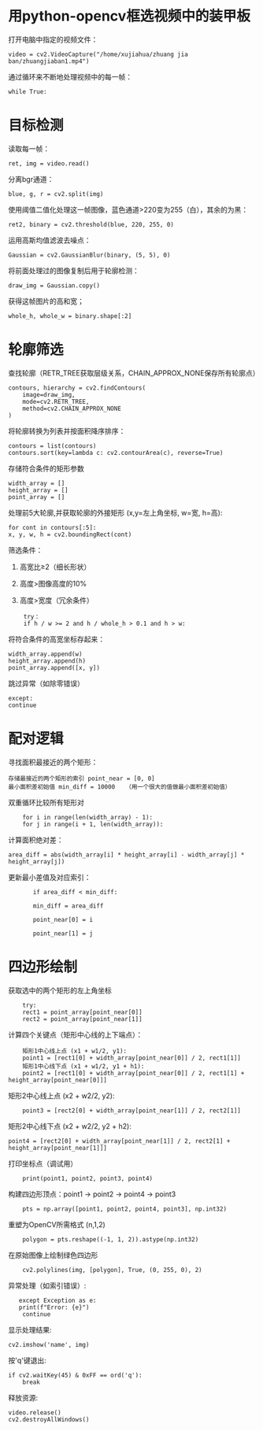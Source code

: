 用python-opencv框选视频中的装甲板
=
打开电脑中指定的视频文件：
                 
    video = cv2.VideoCapture("/home/xujiahua/zhuang jia ban/zhuangjiaban1.mp4")

通过循环来不断地处理视频中的每一帧：
           
    while True:

目标检测
=
读取每一帧：

    ret, img = video.read()   

分离bgr通道：

    blue, g, r = cv2.split(img)

使用阈值二值化处理这一帧图像，蓝色通道>220变为255（白），其余的为黑：

    ret2, binary = cv2.threshold(blue, 220, 255, 0)

运用高斯均值滤波去噪点：

    Gaussian = cv2.GaussianBlur(binary, (5, 5), 0) 

将前面处理过的图像复制后用于轮廓检测：

    draw_img = Gaussian.copy()

获得这帧图片的高和宽；

    whole_h, whole_w = binary.shape[:2]

轮廓筛选
=
查找轮廓（RETR_TREE获取层级关系，CHAIN_APPROX_NONE保存所有轮廓点）
   
    contours, hierarchy = cv2.findContours(
        image=draw_img, 
        mode=cv2.RETR_TREE,
        method=cv2.CHAIN_APPROX_NONE
    )
    
将轮廓转换为列表并按面积降序排序：
    
    contours = list(contours)
    contours.sort(key=lambda c: cv2.contourArea(c), reverse=True)
    
存储符合条件的矩形参数
    
    width_array = []
    height_array = []
    point_array = []
    
处理前5大轮廓,并获取轮廓的外接矩形 (x,y=左上角坐标, w=宽, h=高):
    
    for cont in contours[:5]:
    x, y, w, h = cv2.boundingRect(cont)
      
  筛选条件：
  1. 高宽比≥2（细长形状）
  2. 高度>图像高度的10%
  3. 高度>宽度（冗余条件）

          try： 
          if h / w >= 2 and h / whole_h > 0.1 and h > w:

  将符合条件的高宽坐标存起来：

    width_array.append(w)
    height_array.append(h)
    point_array.append([x, y])
  
  跳过异常（如除零错误）
  
    except:
    continue  
    
配对逻辑
=
寻找面积最接近的两个矩形：
   
    存储最接近的两个矩形的索引 point_near = [0, 0] 
    最小面积差初始值 min_diff = 10000   （用一个很大的值做最小面积差初始值）
    
双重循环比较所有矩形对
               
        for i in range(len(width_array) - 1):
        for j in range(i + 1, len(width_array)):

计算面积绝对差：
    
    area_diff = abs(width_array[i] * height_array[i] - width_array[j] * height_array[j])
            
更新最小差值及对应索引：
   
           if area_diff < min_diff:
            
           min_diff = area_diff
                
           point_near[0] = i
                
           point_near[1] = j
                

四边形绘制
=
获取选中的两个矩形的左上角坐标    

        try:
        rect1 = point_array[point_near[0]]
        rect2 = point_array[point_near[1]]
        
计算四个关键点（矩形中心线的上下端点）：

        矩形1中心线上点 (x1 + w1/2, y1):
        point1 = [rect1[0] + width_array[point_near[0]] / 2, rect1[1]]
        矩形1中心线下点 (x1 + w1/2, y1 + h1):
        point2 = [rect1[0] + width_array[point_near[0]] / 2, rect1[1] + height_array[point_near[0]]]
        
矩形2中心线上点 (x2 + w2/2, y2):
  
        point3 = [rect2[0] + width_array[point_near[1]] / 2, rect2[1]]
  
矩形2中心线下点 (x2 + w2/2, y2 + h2):
  
    point4 = [rect2[0] + width_array[point_near[1]] / 2, rect2[1] + height_array[point_near[1]]]
        
打印坐标点（调试用）
        
        print(point1, point2, point3, point4)
        
构建四边形顶点：point1 -> point2 -> point4 -> point3
        
        pts = np.array([point1, point2, point4, point3], np.int32)

重塑为OpenCV所需格式 (n,1,2)
        
        polygon = pts.reshape((-1, 1, 2)).astype(np.int32)
        
在原始图像上绘制绿色四边形
        
        cv2.polylines(img, [polygon], True, (0, 255, 0), 2)
        
异常处理（如索引错误）:

       except Exception as e:
       print(f"Error: {e}")
        continue
    
显示处理结果:
    
    cv2.imshow('name', img)
    
按'q'键退出:
    
    if cv2.waitKey(45) & 0xFF == ord('q'):
        break

释放资源:

    video.release()
    cv2.destroyAllWindows()




 
